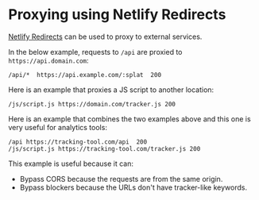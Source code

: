 # Proxying using Netlify Redirects

[Netlify Redirects](https://docs.netlify.com/routing/redirects/) can be used to proxy to external services.

In the below example, requests to `/api` are proxied to `https://api.domain.com`:

```
/api/*  https://api.example.com/:splat  200
```

Here is an example that proxies a JS script to another location:

```
/js/script.js https://domain.com/tracker.js 200
```

Here is an example that combines the two examples above and this one is very useful for analytics tools:

```
/api https://tracking-tool.com/api  200
/js/script.js https://tracking-tool.com/tracker.js 200
```

This example is useful because it can:
- Bypass CORS because the requests are from the same origin.
- Bypass blockers because the URLs don't have tracker-like keywords.
